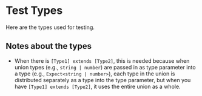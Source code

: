 # Test Types

Here are the types used for testing.

## Notes about the types

- When there is `[Type1] extends [Type2]`, this is needed because when union types (e.g., `string | number`) are passed in as type parameter into a type (e.g., `Expect<string | number>`), each type in the union is distributed separately as a type into the type parameter, but when you have `[Type1] extends [Type2]`, it uses the entire union as a whole.